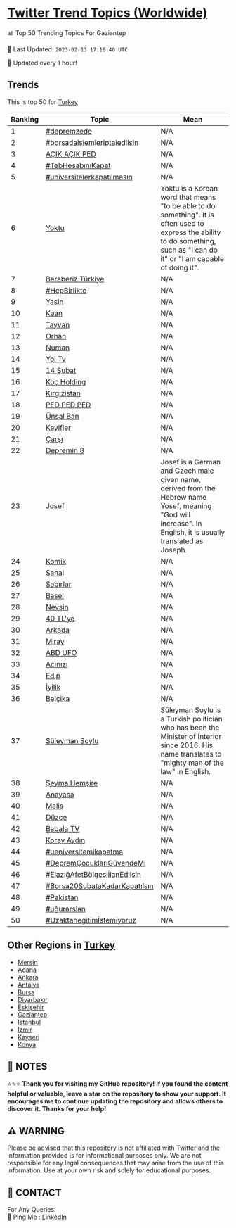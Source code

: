 [Twitter Trend Topics (Worldwide)](https://github.com/ErcinDedeoglu/Twitter-Trend-Topics)
==========


📊 Top 50 Trending Topics For Gaziantep

📆 Last Updated: `2023-02-13 17:16:40 UTC`

🔧 Updated every 1 hour!


## Trends

This is top 50 for [Turkey](</Turkey>)

| Ranking | Topic | Mean |
| ------- | ------------ | ------------ |
| 1 | [#depremzede](http://twitter.com/search?q=%23depremzede) | N/A |
| 2 | [#borsadaislemleriptaledilsin](http://twitter.com/search?q=%23borsadaislemleriptaledilsin) | N/A |
| 3 | [AÇIK AÇIK PED](http://twitter.com/search?q=A%c3%87IK+A%c3%87IK+PED) | N/A |
| 4 | [#TebHesabınıKapat](http://twitter.com/search?q=%23TebHesab%c4%b1n%c4%b1Kapat) | N/A |
| 5 | [#universitelerkapatılmasın](http://twitter.com/search?q=%23universitelerkapat%c4%b1lmas%c4%b1n) | N/A |
| 6 | [Yoktu](http://twitter.com/search?q=Yoktu) | Yoktu is a Korean word that means "to be able to do something". It is often used to express the ability to do something, such as "I can do it" or "I am capable of doing it". |
| 7 | [Beraberiz Türkiye](http://twitter.com/search?q=Beraberiz+T%c3%bcrkiye) | N/A |
| 8 | [#HepBirlikte](http://twitter.com/search?q=%23HepBirlikte) | N/A |
| 9 | [Yasin](http://twitter.com/search?q=Yasin) | N/A |
| 10 | [Kaan](http://twitter.com/search?q=Kaan) | N/A |
| 11 | [Tayvan](http://twitter.com/search?q=Tayvan) | N/A |
| 12 | [Orhan](http://twitter.com/search?q=Orhan) | N/A |
| 13 | [Numan](http://twitter.com/search?q=Numan) | N/A |
| 14 | [Yol Tv](http://twitter.com/search?q=Yol+Tv) | N/A |
| 15 | [14 Şubat](http://twitter.com/search?q=14+%c5%9eubat) | N/A |
| 16 | [Koç Holding](http://twitter.com/search?q=Ko%c3%a7+Holding) | N/A |
| 17 | [Kırgızistan](http://twitter.com/search?q=K%c4%b1rg%c4%b1zistan) | N/A |
| 18 | [PED PED PED](http://twitter.com/search?q=PED+PED+PED) | N/A |
| 19 | [Ünsal Ban](http://twitter.com/search?q=%c3%9cnsal+Ban) | N/A |
| 20 | [Keyifler](http://twitter.com/search?q=Keyifler) | N/A |
| 21 | [Çarşı](http://twitter.com/search?q=%c3%87ar%c5%9f%c4%b1) | N/A |
| 22 | [Depremin 8](http://twitter.com/search?q=Depremin+8) | N/A |
| 23 | [Josef](http://twitter.com/search?q=Josef) | Josef is a German and Czech male given name, derived from the Hebrew name Yosef, meaning "God will increase". In English, it is usually translated as Joseph. |
| 24 | [Komik](http://twitter.com/search?q=Komik) | N/A |
| 25 | [Sanal](http://twitter.com/search?q=Sanal) | N/A |
| 26 | [Sabırlar](http://twitter.com/search?q=Sab%c4%b1rlar) | N/A |
| 27 | [Basel](http://twitter.com/search?q=Basel) | N/A |
| 28 | [Nevşin](http://twitter.com/search?q=Nev%c5%9fin) | N/A |
| 29 | [40 TL'ye](http://twitter.com/search?q=40+TL%27ye) | N/A |
| 30 | [Arkada](http://twitter.com/search?q=Arkada) | N/A |
| 31 | [Miray](http://twitter.com/search?q=Miray) | N/A |
| 32 | [ABD UFO](http://twitter.com/search?q=ABD+UFO) | N/A |
| 33 | [Acınızı](http://twitter.com/search?q=Ac%c4%b1n%c4%b1z%c4%b1) | N/A |
| 34 | [Edip](http://twitter.com/search?q=Edip) | N/A |
| 35 | [İyilik](http://twitter.com/search?q=%c4%b0yilik) | N/A |
| 36 | [Belçika](http://twitter.com/search?q=Bel%c3%a7ika) | N/A |
| 37 | [Süleyman Soylu](http://twitter.com/search?q=S%c3%bcleyman+Soylu) | Süleyman Soylu is a Turkish politician who has been the Minister of Interior since 2016. His name translates to "mighty man of the law" in English. |
| 38 | [Şeyma Hemşire](http://twitter.com/search?q=%c5%9eeyma+Hem%c5%9fire) | N/A |
| 39 | [Anayasa](http://twitter.com/search?q=Anayasa) | N/A |
| 40 | [Melis](http://twitter.com/search?q=Melis) | N/A |
| 41 | [Düzce](http://twitter.com/search?q=D%c3%bczce) | N/A |
| 42 | [Babala TV](http://twitter.com/search?q=Babala+TV) | N/A |
| 43 | [Koray Aydın](http://twitter.com/search?q=Koray+Ayd%c4%b1n) | N/A |
| 44 | [#ueniversitemikapatma](http://twitter.com/search?q=%23ueniversitemikapatma) | N/A |
| 45 | [#DepremÇocuklarıGüvendeMi](http://twitter.com/search?q=%23Deprem%c3%87ocuklar%c4%b1G%c3%bcvendeMi) | N/A |
| 46 | [#ElazığAfetBölgesiİlanEdilsin](http://twitter.com/search?q=%23Elaz%c4%b1%c4%9fAfetB%c3%b6lgesi%c4%b0lanEdilsin) | N/A |
| 47 | [#Borsa20SubataKadarKapatılsın](http://twitter.com/search?q=%23Borsa20SubataKadarKapat%c4%b1ls%c4%b1n) | N/A |
| 48 | [#Pakistan](http://twitter.com/search?q=%23Pakistan) | N/A |
| 49 | [#uğurarslan](http://twitter.com/search?q=%23u%c4%9furarslan) | N/A |
| 50 | [#Uzaktanegitimİstemiyoruz](http://twitter.com/search?q=%23Uzaktanegitim%c4%b0stemiyoruz) | N/A |



## Other Regions in [Turkey](</Turkey>)

* [Mersin](</Turkey/Mersin.md>)
* [Adana](</Turkey/Adana.md>)
* [Ankara](</Turkey/Ankara.md>)
* [Antalya](</Turkey/Antalya.md>)
* [Bursa](</Turkey/Bursa.md>)
* [Diyarbakır](</Turkey/Diyarbakır.md>)
* [Eskişehir](</Turkey/Eskişehir.md>)
* [Gaziantep](</Turkey/Gaziantep.md>)
* [Istanbul](</Turkey/Istanbul.md>)
* [Izmir](</Turkey/Izmir.md>)
* [Kayseri](</Turkey/Kayseri.md>)
* [Konya](</Turkey/Konya.md>)



## 📝 NOTES

⭐⭐⭐ **Thank you for visiting my GitHub repository! If you found the content helpful or valuable, leave a star on the repository to show your support. It encourages me to continue updating the repository and allows others to discover it. Thanks for your help!**


## ⚠️ WARNING

Please be advised that this repository is not affiliated with Twitter and the information provided is for informational purposes only. We are not responsible for any legal consequences that may arise from the use of this information. Use at your own risk and solely for educational purposes.


## 📨 CONTACT

 For Any Queries:  
            🏓 Ping Me : [LinkedIn](https://www.linkedin.com/in/ercindedeoglu/)
